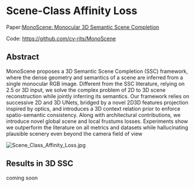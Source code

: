 # Scene-Class Affinity Loss

Paper:[MonoScene: Monocular 3D Semantic Scene Completion](https://arxiv.org/abs/2112.00726)

Code: https://github.com/cv-rits/MonoScene

## Abstract

MonoScene proposes a 3D Semantic Scene Completion (SSC) framework, 
where the dense geometry and semantics of a scene are inferred from a single monocular RGB image. 
Different from the SSC literature, 
relying on 2.5 or 3D input, we solve the complex problem of 2D to 3D scene reconstruction while jointly inferring its semantics. 
Our framework relies on successive 2D and 3D UNets, 
bridged by a novel 2D3D features projection inspired by optics, 
and introduces a 3D context relation prior to enforce spatio-semantic consistency. 
Along with architectural contributions, we introduce novel global scene and local frustums losses. 
Experiments show we outperform the literature on all metrics and datasets while hallucinating plausible scenery even beyond the camera field of view


![Scene_Class_Affinity_Loss.jpg](../figure/losses/Scene_Class_Affinity_Loss.jpg)

## Results in 3D SSC

coming soon


